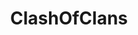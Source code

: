 ---
title: ClashOfClans
crosslinks:
- RedditAllianceClans
- RedditZuluCOC
- ClashOfClansRecruit
- RedditPirates
- redditclansystem
- RedditAsylumCoC
- ClanZen
- RedditZeroClan
- dynastyclash
- ClashRoyale
- cocredditheroes
- RedditClansHistory
- saltminersclash
- Pay_Respects
- redditchi
- RedditClanSystem
- Enhancement
- me_irl
- clashofclansrecruit
---